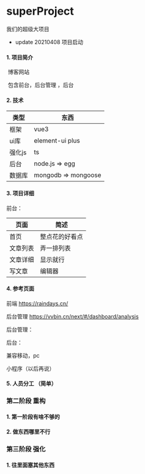 # superProject
我们的超级大项目

* update 20210408 项目启动

#### 1. 项目简介

​	博客网站

​	包含前台，后台管理 ，后台

   

#### 2. 技术

| 类型   | 东西                |
| ------ | ------------------- |
| 框架   | vue3                |
| ui库   | element-ui plus     |
| 强化js | ts                  |
| 后台   | node.js  => egg     |
| 数据库 | mongodb => mongoose |



#### 3. 项目详细

前台：

| 页面     | 简述           |
| -------- | -------------- |
| 首页     | 整点花的好看点 |
| 文章列表 | 弄一排列表     |
| 文章详细 | 显示就行       |
| 写文章   | 编辑器         |

#### 4. 参考页面

前端   https://raindays.cn/  

后台管理 https://vvbin.cn/next/#/dashboard/analysis





后台管理：

后台：

兼容移动，pc

小程序（以后再说）

#### 5. 人员分工 （简单）







### 第二阶段 重构

#### 1. 第一阶段有啥不够的

#### 2. 做东西哪里不行

### 第三阶段 强化

#### 1. 往里面塞其他东西







